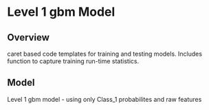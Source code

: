 Level 1 gbm Model
==================================================

## Overview
caret based code templates for training and testing models.  Includes function
to capture training run-time statistics.

## Model
Level 1 gbm model - using only Class_1 probabilites and raw features

